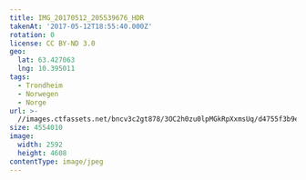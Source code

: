 ```yaml
---
title: IMG_20170512_205539676_HDR
takenAt: '2017-05-12T18:55:40.000Z'
rotation: 0
license: CC BY-ND 3.0
geo:
  lat: 63.427063
  lng: 10.395011
tags:
  - Trondheim
  - Norwegen
  - Norge
url: >-
  //images.ctfassets.net/bncv3c2gt878/3OC2h0zu0lpMGkRpXxmsUq/d4755f3b9e70e512d7b2655552678265/img_20170512_205539676_hdr_34488599962_o
size: 4554010
image:
  width: 2592
  height: 4608
contentType: image/jpeg
---
```


